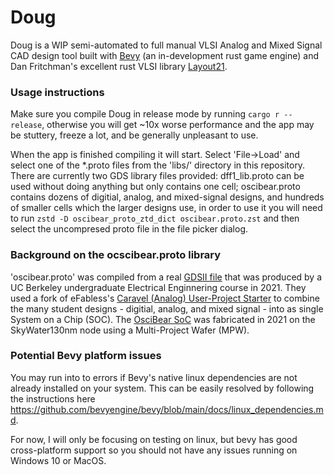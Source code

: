 # Doug

Doug is a WIP semi-automated to full manual VLSI Analog and Mixed Signal CAD design tool built with [Bevy](https://github.com/bevyengine/bevy) (an in-development rust game engine) and Dan Fritchman's excellent rust VLSI library [Layout21](https://github.com/dan-fritchman/Layout21).

### Usage instructions

Make sure you compile Doug in release mode by running `cargo r --release`, otherwise you will get ~10x worse performance and the app may be stuttery, freeze a lot, and be generally unpleasant to use.

When the app is finished compiling it will start. Select 'File->Load' and select one of the *.proto files from the 'libs/' directory in this repository. There are currently two GDS library files provided: dff1_lib.proto can be used without doing anything but only contains one cell; oscibear.proto contains dozens of digitial, analog, and mixed-signal designs, and hundreds of smaller cells which the larger designs use, in order to use it you will need to run `zstd -D oscibear_proto_ztd_dict oscibear.proto.zst` and then select the uncompresed proto file in the file picker dialog.

### Background on the ocscibear.proto library

'oscibear.proto' was compiled from a real [GDSII file](https://web.archive.org/web/20220321001443/https://github.com/ucberkeley-ee290c/OsciBear/blob/main/gds/user_analog_project_wrapper.gds.gz) that was produced by a UC Berkeley undergraduate Electrical Enginnering course in 2021. They used a fork of eFabless's [Caravel (Analog) User-Project Starter](https://web.archive.org/web/20220321001646/https://github.com/efabless/caravel_user_project_analog) to combine the many student designs - digitial, analog, and mixed signal - into as single System on a Chip (SOC). The [OsciBear SoC](https://github.com/ucberkeley-ee290c/OsciBear) was fabricated in 2021 on the SkyWater130nm node using a Multi-Project Wafer (MPW).

### Potential Bevy platform issues

You may run into to errors if Bevy's native linux dependencies are not already installed on your system. This can be easily resolved by following the instructions here <https://github.com/bevyengine/bevy/blob/main/docs/linux_dependencies.md>.

For now, I will only be focusing on testing on linux, but bevy has good cross-platform support so you should not have any issues running on Windows 10 or MacOS.
